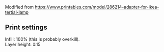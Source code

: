 Modified from https://www.printables.com/model/286214-adapter-for-ikea-tertial-lamp

## Print settings
Infill: 100% (this is probably overkill). <br>
Layer height: 0.15
